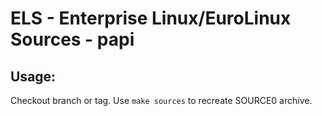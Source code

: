 # ELS - Enterprise Linux/EuroLinux Sources - papi
 
## Usage:
  Checkout branch or tag. Use `make sources` to recreate  SOURCE0 archive.
